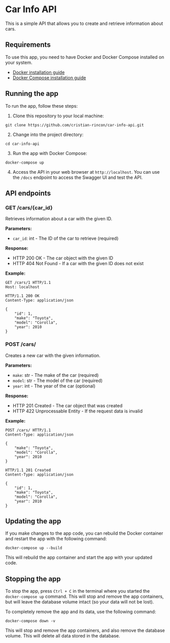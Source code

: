 # Car Info API

This is a simple API that allows you to create and retrieve information about cars.

## Requirements

To use this app, you need to have Docker and Docker Compose installed on your system.

- [Docker installation guide](https://docs.docker.com/get-docker/)
- [Docker Compose installation guide](https://docs.docker.com/compose/install/)

## Running the app

To run the app, follow these steps:

1. Clone this repository to your local machine:

```
git clone https://github.com/cristian-rincon/car-info-api.git
```

2. Change into the project directory:

```
cd car-info-api
```

3. Run the app with Docker Compose:

```
docker-compose up
```

4. Access the API in your web browser at `http://localhost`. You can use the `/docs` endpoint to access the Swagger UI and test the API.

## API endpoints

### GET /cars/{car_id}

Retrieves information about a car with the given ID.

**Parameters:**

- `car_id`: int - The ID of the car to retrieve (required)

**Response:**

- HTTP 200 OK - The car object with the given ID
- HTTP 404 Not Found - If a car with the given ID does not exist

**Example:**

```
GET /cars/1 HTTP/1.1
Host: localhost

HTTP/1.1 200 OK
Content-Type: application/json

{
    "id": 1,
    "make": "Toyota",
    "model": "Corolla",
    "year": 2010
}
```

### POST /cars/

Creates a new car with the given information.

**Parameters:**

- `make`: str - The make of the car (required)
- `model`: str - The model of the car (required)
- `year`: int - The year of the car (optional)

**Response:**

- HTTP 201 Created - The car object that was created
- HTTP 422 Unprocessable Entity - If the request data is invalid

**Example:**

```
POST /cars/ HTTP/1.1
Content-Type: application/json

{
    "make": "Toyota",
    "model": "Corolla",
    "year": 2010
}

HTTP/1.1 201 Created
Content-Type: application/json

{
    "id": 1,
    "make": "Toyota",
    "model": "Corolla",
    "year": 2010
}
```

## Updating the app

If you make changes to the app code, you can rebuild the Docker container and restart the app with the following command:

```
docker-compose up --build
```

This will rebuild the app container and start the app with your updated code.

## Stopping the app

To stop the app, press `Ctrl + C` in the terminal where you started the `docker-compose up` command. This will stop and remove the app containers, but will leave the database volume intact (so your data will not be lost).

To completely remove the app and its data, use the following command:

```
docker-compose down -v
```

This will stop and remove the app containers, and also remove the database volume. This will delete all data stored in the database.
